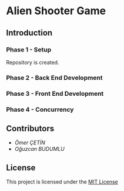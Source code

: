 # Alien Shooter Game



## Introduction


### Phase 1 - Setup 

Repository is created.

### Phase 2 - Back End Development




### Phase 3 - Front End Development 



### Phase 4 - Concurrency 


## Contributors

* *Ömer ÇETİN*
* *Oğuzcan BUDUMLU*

## License


This project is licensed under the [MIT License](http://opensource.org/licenses/MIT)